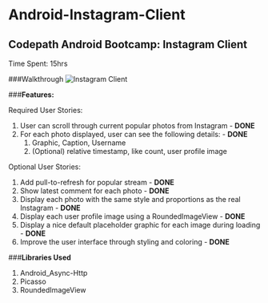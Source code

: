 # Android-Instagram-Client
## Codepath Android Bootcamp: Instagram Client

Time Spent: 15hrs

###Walkthrough
![Instagram Client](InstagramClient.gif)

###**Features:**

Required User Stories:
  1. User can scroll through current popular photos from Instagram - **DONE**
  2. For each photo displayed, user can see the following details: - **DONE**
      1. Graphic, Caption, Username
      2. (Optional) relative timestamp, like count, user profile image

Optional User Stories:
  1. Add pull-to-refresh for popular stream - **DONE**
  2. Show latest comment for each photo - **DONE**
  3. Display each photo with the same style and proportions as the real Instagram - **DONE**
  4. Display each user profile image using a RoundedImageView - **DONE**
  5. Display a nice default placeholder graphic for each image during loading - **DONE**
  6. Improve the user interface through styling and coloring - **DONE**
  
###**Libraries Used**
  1. Android_Async-Http
  2. Picasso
  3. RoundedImageView
